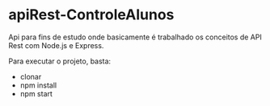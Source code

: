 # apiRest-ControleAlunos
Api para fins de estudo onde basicamente é trabalhado os conceitos de API Rest com Node.js e Express. 


Para executar o projeto, basta:

- clonar
- npm install
- npm start

